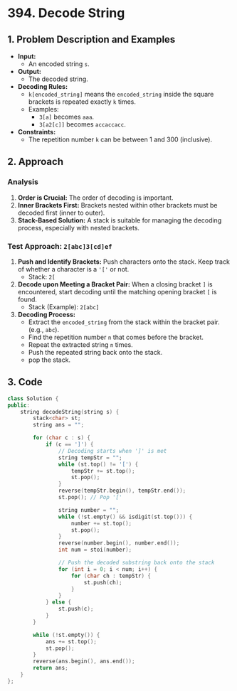 # 394. Decode String

## 1. Problem Description and Examples

-   **Input:**
    -   An encoded string `s`.
-   **Output:**
    -   The decoded string.
-   **Decoding Rules:**
    -   `k[encoded_string]` means the `encoded_string` inside the square brackets is repeated exactly `k` times.
    -   Examples:
        -   `3[a]` becomes `aaa`.
        -   `3[a2[c]]` becomes `accaccacc`.
-   **Constraints:**
    -   The repetition number `k` can be between 1 and 300 (inclusive).

## 2. Approach

### Analysis

1.  **Order is Crucial:** The order of decoding is important.
2.  **Inner Brackets First:** Brackets nested within other brackets must be decoded first (inner to outer).
3.  **Stack-Based Solution:** A stack is suitable for managing the decoding process, especially with nested brackets.

### Test Approach: `2[abc]3[cd]ef`

1.  **Push and Identify Brackets:** Push characters onto the stack. Keep track of whether a character is a `'['` or not.
    -   Stack: `2[`
2.  **Decode upon Meeting a Bracket Pair:** When a closing bracket `]` is encountered, start decoding until the matching opening bracket `[` is found.
    -   Stack (Example): `2[abc]`
3.  **Decoding Process:**
    -   Extract the `encoded_string` from the stack within the bracket pair. (e.g., `abc`).
    -   Find the repetition number `n` that comes before the bracket.
    -   Repeat the extracted string `n` times.
    -   Push the repeated string back onto the stack.
    - pop the stack.

## 3. Code

```c++
class Solution {
public:
    string decodeString(string s) {
        stack<char> st;
        string ans = "";

        for (char c : s) {
            if (c == ']') {
                // Decoding starts when ']' is met
                string tempStr = "";
                while (st.top() != '[') {
                    tempStr += st.top();
                    st.pop();
                }
                reverse(tempStr.begin(), tempStr.end()); 
                st.pop(); // Pop '['

                string number = "";
                while (!st.empty() && isdigit(st.top())) {
                    number += st.top();
                    st.pop();
                }
                reverse(number.begin(), number.end());
                int num = stoi(number);

                // Push the decoded substring back onto the stack
                for (int i = 0; i < num; i++) {
                    for (char ch : tempStr) {
                        st.push(ch);
                    }
                }
            } else {
                st.push(c);
            }
        }

        while (!st.empty()) {
            ans += st.top();
            st.pop();
        }
        reverse(ans.begin(), ans.end());
        return ans;
    }
};
